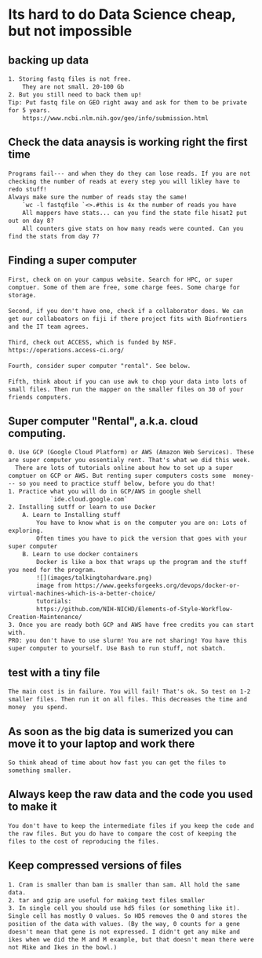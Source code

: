 
# Its hard to do Data Science cheap, but not impossible

## backing up data
	1. Storing fastq files is not free.
		They are not small. 20-100 Gb
	2. But you still need to back them up!
	Tip: Put fastq file on GEO right away and ask for them to be private for 5 years. 
		https://www.ncbi.nlm.nih.gov/geo/info/submission.html

## Check the data anaysis is working right the first time
	Programs fail--- and when they do they can lose reads. If you are not checking the number of reads at every step you will likley have to redo stuff!
	Always make sure the number of reads stay the same!
		`wc -l fastqfile `<>.#this is 4x the number of reads you have
		All mappers have stats... can you find the state file hisat2 put out on day 8?
		All counters give stats on how many reads were counted. Can you find the stats from day 7?
	


## Finding a super computer
	First, check on on your campus website. Search for HPC, or super comptuer. Some of them are free, some charge fees. Some charge for storage. 
	
	Second, if you don't have one, check if a collaborator does. We can get our collaboators on fiji if there project fits with Biofrontiers and the IT team agrees. 

	Third, check out ACCESS, which is funded by NSF. https://operations.access-ci.org/ 

	Fourth, consider super computer "rental". See below. 

	Fifth, think about if you can use awk to chop your data into lots of small files. Then run the mapper on the smaller files on 30 of your friends computers.


## Super computer "Rental", a.k.a. cloud computing. 
	0. Use GCP (Google Cloud Platform) or AWS (Amazon Web Services). These are super computer you essentialy rent. That's what we did this week. 
	  There are lots of tutorials online about how to set up a super comptuer on GCP or AWS. But renting super computers costs some  money--- so you need to practice stuff below, before you do that!
 	1. Practice what you will do in GCP/AWS in google shell
                `ide.cloud.google.com`
	2. Installing sutff or learn to use Docker
		A. Learn to Installing stuff
		 	You have to know what is on the computer you are on: Lots of exploring.
			Often times you have to pick the version that goes with your super computer
		B. Learn to use docker containers
			Docker is like a box that wraps up the program and the stuff you need for the program.
			![](images/talkingtohardware.png)
			image from https://www.geeksforgeeks.org/devops/docker-or-virtual-machines-which-is-a-better-choice/
			tutorials:
			https://github.com/NIH-NICHD/Elements-of-Style-Workflow-Creation-Maintenance/
 	3. Once you are ready both GCP and AWS have free credits you can start with. 
	PRO: you don't have to use slurm! You are not sharing! You have this super computer to yourself. Use Bash to run stuff, not sbatch. 
 


## test with a tiny file	
	The main cost is in failure. You will fail! That's ok. So test on 1-2 smaller files. Then run it on all files. This decreases the time and money  you spend.  

## As soon as the big data is sumerized you can move it to your laptop and work there					
	So think ahead of time about how fast you can get the files to something smaller.

## Always keep the raw data and the code you used to make it
	You don't have to keep the intermediate files if you keep the code and the raw files. But you do have to compare the cost of keeping the files to the cost of reproducing the files. 
 
## Keep compressed versions of files
	1. Cram is smaller than bam is smaller than sam. All hold the same data.
	2. tar and gzip are useful for making text files smaller
	3. In single cell you should use hd5 files (or something like it). Single cell has mostly 0 values. So HD5 removes the 0 and stores the position of the data with values. (By the way, 0 counts for a gene doesn't mean that gene is not expressed. I didn't get any mike and ikes when we did the M and M example, but that doesn't mean there were not Mike and Ikes in the bowl.)
